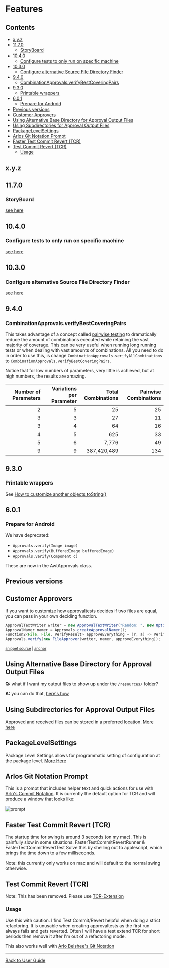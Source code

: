 <a id="top"></a>

# Features

<!-- toc -->
## Contents

  * [x.y.z](#xyz)
  * [11.7.0](#1170)
    * [StoryBoard](#storyboard)
  * [10.4.0](#1040)
    * [Configure tests to only run on specific machine](#configure-tests-to-only-run-on-specific-machine)
  * [10.3.0](#1030)
    * [Configure alternative Source File Directory Finder](#configure-alternative-source-file-directory-finder)
  * [9.4.0](#940)
    * [CombinationApprovals.verifyBestCoveringPairs](#combinationapprovalsverifybestcoveringpairs)
  * [9.3.0](#930)
    * [Printable wrappers](#printable-wrappers)
  * [6.0.1](#601)
    * [Prepare for Android](#prepare-for-android)
  * [Previous versions](#previous-versions)
  * [Customer Approvers](#customer-approvers)
  * [Using Alternative Base Directory for Approval Output Files](#using-alternative-base-directory-for-approval-output-files)
  * [Using Subdirectories for Approval Output Files](#using-subdirectories-for-approval-output-files)
  * [PackageLevelSettings](#packagelevelsettings)
  * [Arlos Git Notation Prompt](#arlos-git-notation-prompt)
  * [Faster Test Commit Revert (TCR)](#faster-test-commit-revert-tcr)
  * [Test Commit Revert (TCR)](#test-commit-revert-tcr)
    * [Usage](#usage)<!-- endToc -->

## x.y.z

## 11.7.0
### StoryBoard
[see here](reference/StoryBoard.md#top)

## 10.4.0
### Configure tests to only run on specific machine
[see here](how_to/MachineNameSpecificTest.md#top)

## 10.3.0
### Configure alternative Source File Directory Finder
[see here](Configuration.md#alternative-source-path-discovery)


## 9.4.0
### CombinationApprovals.verifyBestCoveringPairs
This takes advantage of a concept called [pairwise testing](https://youtu.be/xzs-Zpz8vPg?t=134) to dramatically reduce the amount of combinations executed while retaining the vast majority of coverage.
This can be very useful when running long running tests or when dealing with vast amounts of combinations.
All you need to do in order to use this, is change `CombinationApprovals.verifyAllCombinations` to `CombinationApprovals.verifyBestCoveringPairs`.

Notice that for low numbers of parameters, very little is achieved, but at high numbers, the results are amazing.

<!-- include: PairWiseTest.forTable.approved. path: /approvaltests-tests/src/test/java/org/approvaltests/combinations/PairWiseTest.forTable.approved.include.md -->

| Number of Parameters | Variations per Parameter | Total Combinations | Pairwise Combinations |
| -------------------: | -----------------------: | -----------------: | --------------------: |
|                    2 |                        5 |                 25 |                    25 |
|                    3 |                        3 |                 27 |                    11 |
|                    3 |                        4 |                 64 |                    16 |
|                    4 |                        5 |                625 |                    33 |
|                    5 |                        6 |              7,776 |                    49 |
|                    9 |                        9 |        387,420,489 |                   134 |

<!-- endInclude -->



## 9.3.0
### Printable wrappers

See [How to customize another objects toString()](/approvaltests/docs/how_to/PrintableWrappers.md)

## 6.0.1
### Prepare for Android
We have deprecated:
* `Approvals.verify(Image image)`
* `Approvals.verify(BufferedImage bufferedImage)`
* `Approvals.verify(Component c)`

These are now in the AwtApprovals class.

## Previous versions


## Customer Approvers

If you want to customize how approvaltests decides if two files are equal, you can pass in your own deciding function.

<!-- snippet: custom_approver -->
<a id='snippet-custom_approver'></a>
```java
ApprovalTextWriter writer = new ApprovalTextWriter("Random: ", new Options());
ApprovalNamer namer = Approvals.createApprovalNamer();
Function2<File, File, VerifyResult> approveEverything = (r, a) -> VerifyResult.SUCCESS;
Approvals.verify(new FileApprover(writer, namer, approveEverything));
```
<sup><a href='/approvaltests-tests/src/test/java/org/approvaltests/approvers/FileApproverTest.java#L67-L72' title='Snippet source file'>snippet source</a> | <a href='#snippet-custom_approver' title='Start of snippet'>anchor</a></sup>
<!-- endSnippet -->


## Using Alternative Base Directory for Approval Output Files

**Q:** what if I want my output files to show up under the `/resources/` folder?

**A:** you can do that, [here's how](Configuration.md#alternative-base-directory-for-output-files)


## Using Subdirectories for Approval Output Files
Approved and received files can be stored in a preferred location. 
[More here](Configuration.md#using-subdirectories-for-approval-output-files)

## PackageLevelSettings

Package Level Settings allows for programmatic setting of configuration at the package level.
[More Here](Configuration.md#packagelevelsetting)

## Arlos Git Notation Prompt

This is a prompt that includes helper text and quick actions for use with [Arlo's Commit Notation](https://github.com/RefactoringCombos/ArlosCommitNotation).
It is currently the default option for TCR and will produce a window that looks like:

![prompt](/approvaltests-tests/src/test/java/org/approvaltests/machine_specific_tests/testcommitrevert/ArlosGitNotationPromptTest.test.Mac_OS_X.approved.png)



## Faster Test Commit Revert (TCR)

The startup time for swing is around 3 seconds (on my mac). This is painfully slow in some situations. 
FasterTestCommitRevertRunner & FasterTestCommitRevertTest Solve this by shelling out to applescript, which 
brings the time down to a few milliseconds. 

Note: this currently only works on mac and will default to the normal swing otherwise. 

## Test Commit Revert (TCR)

Note: This has been removed. Please use [TCR-Extension](https://github.com/LarsEckart/tcr-extension)


### Usage

Use this with caution. I find Test Commit/Revert helpful when doing a strict refactoring. It is unusable when creating approvaltests as the first run always fails and gets reverted.
Often I will have a test extend TCR for short periods then remove it after I'm out of a refactoring mode.

This also works well with [Arlo Belshee's Git Notation](https://github.com/RefactoringCombos/ArlosCommitNotation) 


---

[Back to User Guide](README.md#top)
